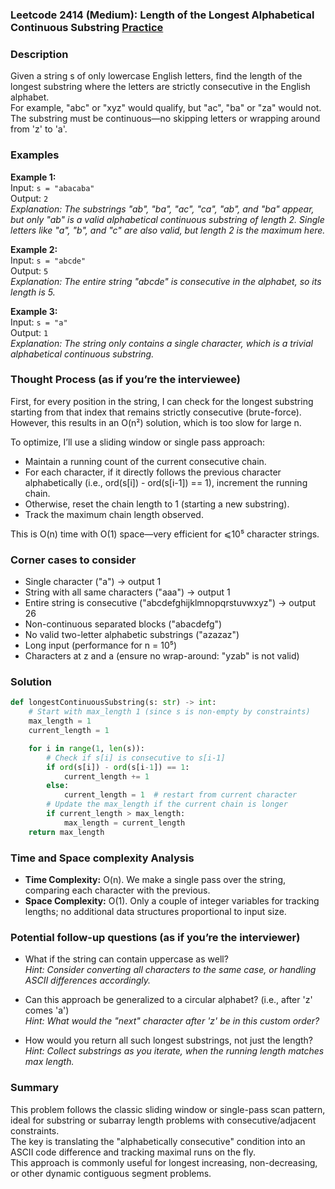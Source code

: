 ### Leetcode 2414 (Medium): Length of the Longest Alphabetical Continuous Substring [Practice](https://leetcode.com/problems/length-of-the-longest-alphabetical-continuous-substring)

### Description  
Given a string s of only lowercase English letters, find the length of the longest substring where the letters are strictly consecutive in the English alphabet.  
For example, "abc" or "xyz" would qualify, but "ac", "ba" or "za" would not. The substring must be continuous—no skipping letters or wrapping around from 'z' to 'a'.

### Examples  

**Example 1:**  
Input: `s = "abacaba"`  
Output: `2`  
*Explanation: The substrings "ab", "ba", "ac", "ca", "ab", and "ba" appear, but only "ab" is a valid alphabetical continuous substring of length 2. Single letters like "a", "b", and "c" are also valid, but length 2 is the maximum here.*

**Example 2:**  
Input: `s = "abcde"`  
Output: `5`  
*Explanation: The entire string "abcde" is consecutive in the alphabet, so its length is 5.*

**Example 3:**  
Input: `s = "a"`  
Output: `1`  
*Explanation: The string only contains a single character, which is a trivial alphabetical continuous substring.*

### Thought Process (as if you’re the interviewee)  
First, for every position in the string, I can check for the longest substring starting from that index that remains strictly consecutive (brute-force). However, this results in an O(n²) solution, which is too slow for large n.

To optimize, I’ll use a sliding window or single pass approach:
- Maintain a running count of the current consecutive chain.
- For each character, if it directly follows the previous character alphabetically (i.e., ord(s[i]) - ord(s[i-1]) == 1), increment the running chain.
- Otherwise, reset the chain length to 1 (starting a new substring).
- Track the maximum chain length observed.

This is O(n) time with O(1) space—very efficient for ⩽10⁵ character strings.

### Corner cases to consider  
- Single character ("a") → output 1  
- String with all same characters ("aaa") → output 1  
- Entire string is consecutive ("abcdefghijklmnopqrstuvwxyz") → output 26  
- Non-continuous separated blocks ("abacdefg")  
- No valid two-letter alphabetic substrings ("azazaz")  
- Long input (performance for n = 10⁵)  
- Characters at z and a (ensure no wrap-around: "yzab" is not valid)

### Solution

```python
def longestContinuousSubstring(s: str) -> int:
    # Start with max_length 1 (since s is non-empty by constraints)
    max_length = 1
    current_length = 1

    for i in range(1, len(s)):
        # Check if s[i] is consecutive to s[i-1]
        if ord(s[i]) - ord(s[i-1]) == 1:
            current_length += 1
        else:
            current_length = 1  # restart from current character
        # Update the max_length if the current chain is longer
        if current_length > max_length:
            max_length = current_length
    return max_length
```

### Time and Space complexity Analysis  

- **Time Complexity:** O(n). We make a single pass over the string, comparing each character with the previous.
- **Space Complexity:** O(1). Only a couple of integer variables for tracking lengths; no additional data structures proportional to input size.

### Potential follow-up questions (as if you’re the interviewer)  

- What if the string can contain uppercase as well?  
  *Hint: Consider converting all characters to the same case, or handling ASCII differences accordingly.*

- Can this approach be generalized to a circular alphabet? (i.e., after 'z' comes 'a')  
  *Hint: What would the "next" character after 'z' be in this custom order?*

- How would you return all such longest substrings, not just the length?  
  *Hint: Collect substrings as you iterate, when the running length matches max length.*

### Summary
This problem follows the classic sliding window or single-pass scan pattern, ideal for substring or subarray length problems with consecutive/adjacent constraints.  
The key is translating the "alphabetically consecutive" condition into an ASCII code difference and tracking maximal runs on the fly.  
This approach is commonly useful for longest increasing, non-decreasing, or other dynamic contiguous segment problems.